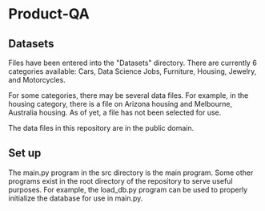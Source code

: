 # Product-QA

## Datasets 
Files have been entered into the "Datasets" directory. There are currently 6 categories available: Cars, Data Science Jobs, Furniture, Housing, Jewelry, and Motorcycles.

For some categories, there may be several data files. For example, in the housing category, there is a file on Arizona housing and Melbourne, Australia housing. As of yet, a file has not been selected for use.

The data files in this repository are in the public domain.

## Set up
The main.py program in the src directory is the main program. Some other programs exist in the root directory of the repository to serve useful purposes. For example, the load_db.py program can be used to properly initialize the database for use in main.py.
